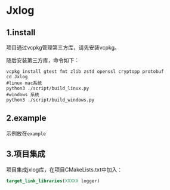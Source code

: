 # Jxlog

## 1.install
项目通过vcpkg管理第三方库，请先安装vcpkg。

随后安装第三方库，命令如下：
```shell
vcpkg install gtest fmt zlib zstd openssl cryptopp protobuf
cd Jxlog
#linux mac系统
python3 ./script/build_linux.py
#windows 系统
python3 ./script/build_windows.py
```
## 2.example
示例放在```example```

## 3.项目集成
项目集成jxlog库，在项目CMakeLists.txt中加入：
```cmake
target_link_libraries(XXXXX logger)
```